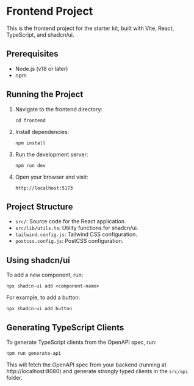 # Frontend Project

This is the frontend project for the starter kit, built with Vite, React, TypeScript, and shadcn/ui.

## Prerequisites

- Node.js (v18 or later)
- npm

## Running the Project

1. Navigate to the frontend directory:
   ```
   cd frontend
   ```

2. Install dependencies:
   ```
   npm install
   ```

3. Run the development server:
   ```
   npm run dev
   ```

4. Open your browser and visit:
   ```
   http://localhost:5173
   ```

## Project Structure

- `src/`: Source code for the React application.
- `src/lib/utils.ts`: Utility functions for shadcn/ui.
- `tailwind.config.js`: Tailwind CSS configuration.
- `postcss.config.js`: PostCSS configuration.

## Using shadcn/ui

To add a new component, run:
```
npx shadcn-ui add <component-name>
```

For example, to add a button:
```
npx shadcn-ui add button
```

## Generating TypeScript Clients

To generate TypeScript clients from the OpenAPI spec, run:
```
npm run generate-api
```

This will fetch the OpenAPI spec from your backend (running at http://localhost:8080) and generate strongly typed clients in the `src/api` folder.
